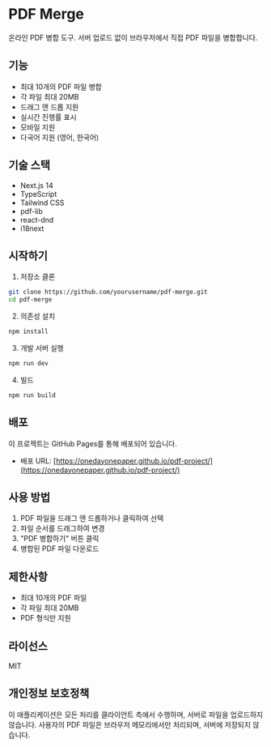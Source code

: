 # PDF Merge

온라인 PDF 병합 도구. 서버 업로드 없이 브라우저에서 직접 PDF 파일을 병합합니다.

## 기능

- 최대 10개의 PDF 파일 병합
- 각 파일 최대 20MB
- 드래그 앤 드롭 지원
- 실시간 진행률 표시
- 모바일 지원
- 다국어 지원 (영어, 한국어)

## 기술 스택

- Next.js 14
- TypeScript
- Tailwind CSS
- pdf-lib
- react-dnd
- i18next

## 시작하기

1. 저장소 클론
```bash
git clone https://github.com/yourusername/pdf-merge.git
cd pdf-merge
```

2. 의존성 설치
```bash
npm install
```

3. 개발 서버 실행
```bash
npm run dev
```

4. 빌드
```bash
npm run build
```

## 배포

이 프로젝트는 GitHub Pages를 통해 배포되어 있습니다.
- 배포 URL: [https://onedayonepaper.github.io/pdf-project/](https://onedayonepaper.github.io/pdf-project/)

## 사용 방법

1. PDF 파일을 드래그 앤 드롭하거나 클릭하여 선택
2. 파일 순서를 드래그하여 변경
3. "PDF 병합하기" 버튼 클릭
4. 병합된 PDF 파일 다운로드

## 제한사항

- 최대 10개의 PDF 파일
- 각 파일 최대 20MB
- PDF 형식만 지원

## 라이선스

MIT

## 개인정보 보호정책

이 애플리케이션은 모든 처리를 클라이언트 측에서 수행하며, 서버로 파일을 업로드하지 않습니다. 사용자의 PDF 파일은 브라우저 메모리에서만 처리되며, 서버에 저장되지 않습니다. 